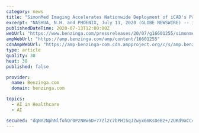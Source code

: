 ```yaml
---
category: news
title: "SimonMed Imaging Accelerates Nationwide Deployment of iCAD's ProFound AI™"
excerpt: "NASHUA, N.H. and PHOENIX, July 13, 2020 (GLOBE NEWSWIRE) -- iCAD, Inc. (NASDAQ:ICAD), a global medical technology leader providing innovative cancer detection and"
publishedDateTime: 2020-07-13T12:00:00Z
webUrl: "https://www.benzinga.com/pressreleases/20/07/g16601255/simonmed-imaging-accelerates-nationwide-deployment-of-icads-profound-ai"
ampWebUrl: "https://amp.benzinga.com/amp/content/16601255"
cdnAmpWebUrl: "https://amp-benzinga-com.cdn.ampproject.org/c/s/amp.benzinga.com/amp/content/16601255"
type: article
quality: 38
heat: 38
published: false

provider:
  name: Benzinga.com
  domain: benzinga.com

topics:
  - AI in Healthcare
  - AI

secured: "dqNY2NphNlfohQr0PzNWx6D+77Zl2c7bPHI5qJZwyx6mKsDeBz+/2UKd9aCC4eTpEDMr6lyvfiEn8FEx9s9ljAEhwxiiLKfUsjosgsfUr+bUtGmEy0WG9JwXuKCMUJCE5S5Yu0BOcGviMrt660eE8wwsD035ZqaEEtZa5jZ7ni3AWOy4DtQCFuVorfRm8YlamDMD+okHuh9VWzAYKqxi0XdHT8jOvszZK5ALRwAPUkJVtVhu/vWUEEpDHr+uO0wg9X+B5UStuKXa2uOtc7523sQ/QBZBC80fBYzunWkpfnlHA/2pVPBHoPAHO/ISBsl2MTRo/jv+6nsjKGOgZdx5LA==;5HpaEKu48FiQK6m98EHtnw=="
---
```


